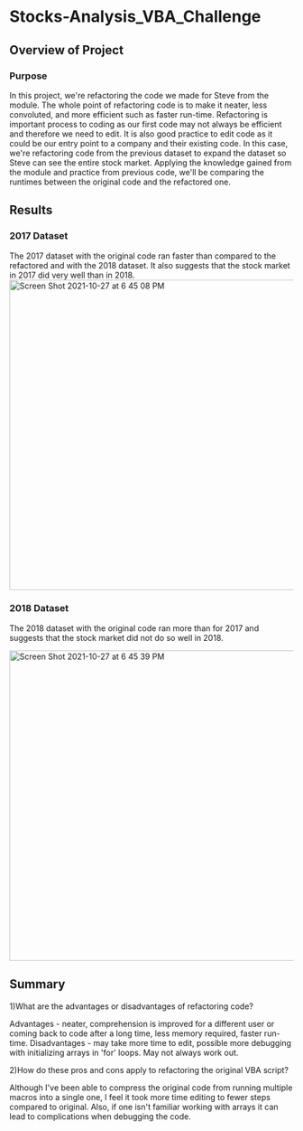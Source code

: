 # Stocks-Analysis_VBA_Challenge


## Overview of Project
### Purpose
In this project, we're refactoring the code we made for Steve from the module. The whole point of refactoring code is to make it neater, less convoluted, and more efficient such as faster run-time. Refactoring is important process to coding as our first code may not always be efficient and therefore we need to edit. It is also good practice to edit code as it could be our entry point to a company and their existing code. In this case, we're refactoring code from the previous dataset to expand the dataset so Steve can see the entire stock market. Applying the knowledge gained from the module and practice from previous code, we'll be comparing the runtimes between the original code and the refactored one. 

## Results
### 2017 Dataset
The 2017 dataset with the original code ran faster than compared to the refactored and with the 2018 dataset. It also suggests that the stock market in 2017 did very well than in 2018. 
<img width="549" alt="Screen Shot 2021-10-27 at 6 45 08 PM" src="https://user-images.githubusercontent.com/33046642/139613369-008af346-f042-426c-a26e-6da9e231fa9c.png">

### 2018 Dataset
The 2018 dataset with the original code ran more than for 2017 and suggests that the stock market did not do so well in 2018. 

<img width="549" alt="Screen Shot 2021-10-27 at 6 45 39 PM" src="https://user-images.githubusercontent.com/33046642/139613382-4b20f0d9-8813-4b01-96ee-8545e37e2c90.png">


## Summary

1)What are the advantages or disadvantages of refactoring code?

Advantages - neater, comprehension is improved for a different user or coming back to code after a long time, less memory required, faster run-time. 
Disadvantages - may take more time to edit, possible more debugging with initializing arrays in 'for' loops. May not always work out. 

2)How do these pros and cons apply to refactoring the original VBA script?

Although I've been able to compress the original code from running multiple macros into a single one, I feel it took more time editing to fewer steps compared to original. Also, if one isn't familiar working with arrays it can lead to complications when debugging the code. 
